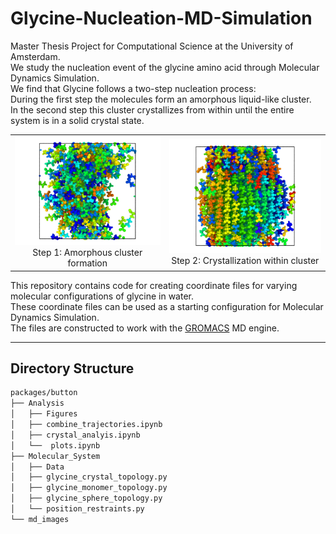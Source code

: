 # Glycine-Nucleation-MD-Simulation

Master Thesis Project for Computational Science at the University of Amsterdam.  
We study the nucleation event of the glycine amino acid through Molecular Dynamics Simulation.  
We find that Glycine follows a two-step nucleation process:  
During the first step the molecules form an amorphous liquid-like cluster.  
In the second step this cluster crystallizes from within until the entire system is in a solid crystal state.  

<table>
  <tr>
    <td align="center">
      <img src="md_images/droplet.png" alt="Amorphous Cluster" width="500"><br>
      <span>Step 1: Amorphous cluster formation</span>
    </td>
    <td align="center">
      <img src="md_images/crystal.png" alt="Crystallization" width="500"><br>
      <span>Step 2: Crystallization within cluster</span>
    </td>
  </tr>
</table>

This repository contains code for creating coordinate files for varying molecular configurations of glycine in water.  
These coordinate files can be used as a starting configuration for Molecular Dynamics Simulation.  
The files are constructed to work with the [GROMACS](https://www.gromacs.org) MD engine.

---

## Directory Structure
```md
packages/button
├── Analysis
│   ├── Figures
│   ├── combine_trajectories.ipynb
│   ├── crystal_analyis.ipynb
│   └──  plots.ipynb
├── Molecular_System
│   ├── Data
│   ├── glycine_crystal_topology.py
│   ├── glycine_monomer_topology.py
│   ├── glycine_sphere_topology.py
│   └── position_restraints.py
└── md_images
```


